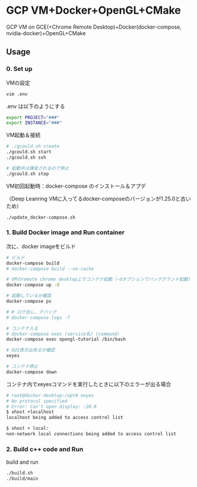 # GCP VM+Docker+OpenGL+CMake

GCP VM on GCE(+Chrome Remote Desktop)+Docker(docker-compose, nvidia-docker)+OpenGL+CMake

## Usage

### 0. Set up

VMの設定
```bash
vim .env
```

.env は以下のようにする
```bash
export PROJECT="###"
export INSTANCE="###"
```

VM起動＆接続
```bash
# ./gcould.sh create
./gcould.sh start
./gcould.sh ssh

# 起動中は課金されるので停止
./gcould.sh stop
```


VM初回起動時：docker-compose のインストール＆アプデ

（Deep Leanring VMに入ってるdocker-composeのバージョンが1.25.0と古いため）

```bash
./update_docker-compose.sh
```

### 1. Build Docker image and Run container
次に、docker imageをビルド

```bash
# ビルド
docker-compose build
# docker-compose build --no-cache

# VMのremote chrome desktop上でコンテナ起動（-dオプションでバックグランド起動）
docker-compose up -d

# 起動しているか確認
docker-compose ps

# # ログ出し、デバッグ
# docker-compose logs -f

# コンテナ入る
# docker-compose exec (service名) (command)
docker-compose exec opengl-tutorial /bin/bash

# GUI表示出来るか確認
xeyes

# コンテナ停止
docker-compose down
```

コンテナ内でxeyesコマンドを実行したときに以下のエラーが出る場合
```bash
# root@docker-desktop:/opt# xeyes
# No protocol specified
# Error: Can't open display: :20.0
$ xhost +localhost
localhost being added to access control list

$ xhost + local:
non-network local connections being added to access control list
```


### 2. Build c++ code and Run

build and run
```bash
./build.sh
./build/main
```
